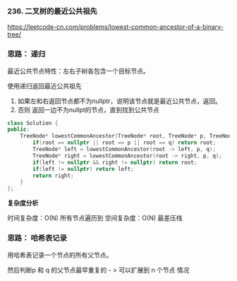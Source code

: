 ### 236. 二叉树的最近公共祖先

https://leetcode-cn.com/problems/lowest-common-ancestor-of-a-binary-tree/

### 思路： 递归

最近公共节点特性：左右子树各包含一个目标节点。

使用递归返回最近公共祖先

1. 如果左和右返回节点都不为nullptr，说明该节点就是最近公共节点，返回。
2. 否则 返回一边不为nullpt的节点，直到找到公共节点

```C++
class Solution {
public:
    TreeNode* lowestCommonAncestor(TreeNode* root, TreeNode* p, TreeNode* q) {
        if(root == nullptr || root == p || root == q) return root;
        TreeNode* left = lowestCommonAncestor(root -> left, p, q);
        TreeNode* right = lowestCommonAncestor(root -> right, p, q);
        if(left != nullptr && right != nullptr) return root;
        if(left != nullptr) return left;
        return right;
    }
};
```

**复杂度分析**

时间复杂度：O(N) 所有节点遍历到
空间复杂度：O(N) 最差压栈


### 思路： 哈希表记录

用哈希表记录一个节点的所有父节点。

然后判断p 和 q 的父节点最早重复的 - > 可以扩展到 n 个节点 情况